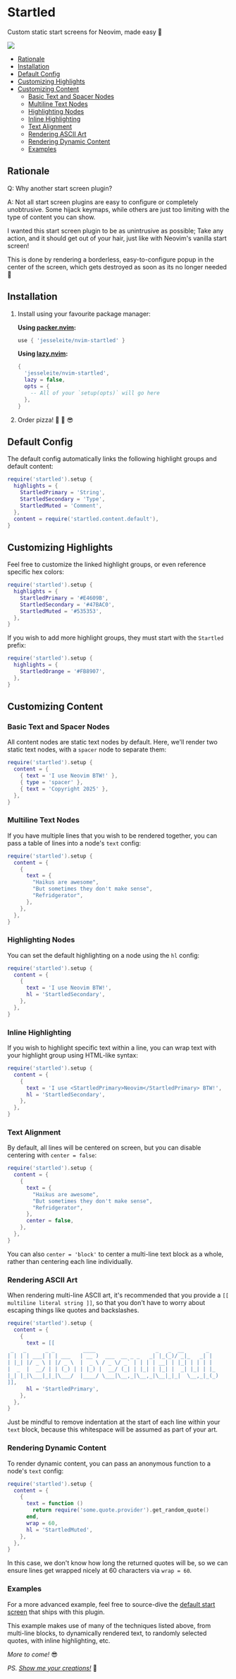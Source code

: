 # Startled

Custom static start screens for Neovim, made easy 🌴

![](screenshot.png)

- [Rationale](#rationale)
- [Installation](#installation)
- [Default Config](#default-config)
- [Customizing Highlights](#customizing-highlights)
- [Customizing Content](#customizing-content)
    - [Basic Text and Spacer Nodes](#basic-text-and-spacer-nodes)
    - [Multiline Text Nodes](#multiline-text-nodes)
    - [Highlighting Nodes](#highlighting-nodes)
    - [Inline Highlighting](#inline-highlighting)
    - [Text Alignment](#text-alignment)
    - [Rendering ASCII Art](#rendering-ascii-art)
    - [Rendering Dynamic Content](#rendering-dynamic-content)
    - [Examples](#examples)

## Rationale

Q: Why another start screen plugin?

A: Not all start screen plugins are easy to configure or completely unobtrusive. Some hijack keymaps, while others are just too limiting with the type of content you can show.

I wanted this start screen plugin to be as unintrusive as possible; Take any action, and it should get out of your hair, just like with Neovim's vanilla start screen!

This is done by rendering a borderless, easy-to-configure popup in the center of the screen, which gets destroyed as soon as its no longer needed 💅

## Installation

1. Install using your favourite package manager:

    **Using [packer.nvim](https://github.com/wbthomason/packer.nvim):**

    ```lua
    use { 'jesseleite/nvim-startled' }
    ```

    **Using [lazy.nvim](https://github.com/folke/lazy.nvim):**

    ```lua
    {
      'jesseleite/nvim-startled',
      lazy = false,
      opts = {
        -- All of your `setup(opts)` will go here
      },
    }
    ```

2. Order pizza! 🍕 🤘 😎

## Default Config

The default config automatically links the following highlight groups and default content:

```lua
require('startled').setup {
  highlights = {
    StartledPrimary = 'String',
    StartledSecondary = 'Type',
    StartledMuted = 'Comment',
  },
  content = require('startled.content.default'),
}
```

## Customizing Highlights

Feel free to customize the linked highlight groups, or even reference specific hex colors:

```lua
require('startled').setup {
  highlights = {
    StartledPrimary = '#E4609B',
    StartledSecondary = '#47BAC0',
    StartledMuted = '#535353',
  },
}
```

If you wish to add more highlight groups, they must start with the `Startled` prefix:

```lua
require('startled').setup {
  highlights = {
    StartledOrange = '#FB8907',
  },
}
```

## Customizing Content

### Basic Text and Spacer Nodes

All content nodes are static text nodes by default. Here, we'll render two static text nodes, with a `spacer` node to separate them:

```lua
require('startled').setup {
  content = {
    { text = 'I use Neovim BTW!' },
    { type = 'spacer' },
    { text = 'Copyright 2025' },
  },
}
```

### Multiline Text Nodes

If you have multiple lines that you wish to be rendered together, you can pass a table of lines into a node's `text` config:

```lua
require('startled').setup {
  content = {
    {
      text = {
        "Haikus are awesome",
        "But sometimes they don't make sense",
        "Refridgerator",
      },
    },
  },
}
```

### Highlighting Nodes

You can set the default highlighting on a node using the `hl` config:

```lua
require('startled').setup {
  content = {
    {
      text = 'I use Neovim BTW!',
      hl = 'StartledSecondary',
    },
  },
}
```

### Inline Highlighting

If you wish to highlight specific text within a line, you can wrap text with your highlight group using HTML-like syntax:

```lua
require('startled').setup {
  content = {
    {
      text = 'I use <StartledPrimary>Neovim</StartledPrimary> BTW!',
      hl = 'StartledSecondary',
    },
  },
}
```

### Text Alignment

By default, all lines will be centered on screen, but you can disable centering with `center = false`:

```lua
require('startled').setup {
  content = {
    {
      text = {
        "Haikus are awesome",
        "But sometimes they don't make sense",
        "Refridgerator",
      },
      center = false,
    },
  },
}
```

You can also `center = 'block'` to center a multi-line text block as a whole, rather than centering each line individually.

### Rendering ASCII Art

When rendering multi-line ASCII art, it's recommended that you provide a `[[ multiline literal string ]]`, so that you don't have to worry about escaping things like quotes and backslashes.

```lua
require('startled').setup {
  content = {
    {
      text = [[
 _   _      _ _         ____                   _   _  __       _
| | | | ___| | | ___   | __ )  ___  __ _ _   _| |_(_)/ _|_   _| |
| |_| |/ _ \ | |/ _ \  |  _ \ / _ \/ _` | | | | __| | |_| | | | |
|  _  |  __/ | | (_) | | |_) |  __/ (_| | |_| | |_| |  _| |_| | |_
|_| |_|\___|_|_|\___/  |____/ \___|\__,_|\__,_|\__|_|_|  \__,_|_(_)
]],
      hl = 'StartledPrimary',
    },
  },
}
```

Just be mindful to remove indentation at the start of each line within your `text` block, because this whitespace will be assumed as part of your art.

### Rendering Dynamic Content

To render dynamic content, you can pass an anonymous function to a node's `text` config:

```lua
require('startled').setup {
  content = {
    {
      text = function ()
        return require('some.quote.provider').get_random_quote()
      end,
      wrap = 60,
      hl = 'StartledMuted',
    },
  },
}
```

In this case, we don't know how long the returned quotes will be, so we can ensure lines get wrapped nicely at 60 characters via `wrap = 60`.

### Examples

For a more advanced example, feel free to source-dive the [default start screen](https://github.com/jesseleite/nvim-startled/blob/master/lua/startled/content/default.lua) that ships with this plugin.

This example makes use of many of the techniques listed above, from multi-line blocks, to dynamically rendered text, to randomly selected quotes, with inline highlighting, etc.

_More to come!_ 😎

_PS. [Show me your creations!](https://x.com/jesseleite85)_ 🙏
